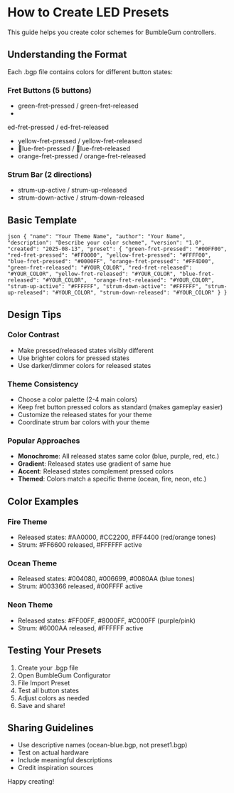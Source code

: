 ﻿# How to Create LED Presets

This guide helps you create color schemes for BumbleGum controllers.

##  Understanding the Format

Each .bgp file contains colors for different button states:

### Fret Buttons (5 buttons)
- green-fret-pressed / green-fret-released
- ed-fret-pressed / ed-fret-released  
- yellow-fret-pressed / yellow-fret-released
- lue-fret-pressed / lue-fret-released
- orange-fret-pressed / orange-fret-released

### Strum Bar (2 directions)
- strum-up-active / strum-up-released
- strum-down-active / strum-down-released

##  Basic Template

`json
{
  "name": "Your Theme Name",
  "author": "Your Name", 
  "description": "Describe your color scheme",
  "version": "1.0",
  "created": "2025-08-13",
  "preset": {
    "green-fret-pressed": "#00FF00",
    "red-fret-pressed": "#FF0000",
    "yellow-fret-pressed": "#FFFF00", 
    "blue-fret-pressed": "#0000FF",
    "orange-fret-pressed": "#FF4D00",
    "green-fret-released": "#YOUR_COLOR",
    "red-fret-released": "#YOUR_COLOR",
    "yellow-fret-released": "#YOUR_COLOR",
    "blue-fret-released": "#YOUR_COLOR", 
    "orange-fret-released": "#YOUR_COLOR",
    "strum-up-active": "#FFFFFF",
    "strum-down-active": "#FFFFFF",
    "strum-up-released": "#YOUR_COLOR",
    "strum-down-released": "#YOUR_COLOR"
  }
}
`

##  Design Tips

### Color Contrast
- Make pressed/released states visibly different
- Use brighter colors for pressed states
- Use darker/dimmer colors for released states

### Theme Consistency  
- Choose a color palette (2-4 main colors)
- Keep fret button pressed colors as standard (makes gameplay easier)
- Customize the released states for your theme
- Coordinate strum bar colors with your theme

### Popular Approaches
- **Monochrome**: All released states same color (blue, purple, red, etc.)
- **Gradient**: Released states use gradient of same hue
- **Accent**: Released states complement pressed colors
- **Themed**: Colors match a specific theme (ocean, fire, neon, etc.)

##  Color Examples

### Fire Theme
- Released states: #AA0000, #CC2200, #FF4400 (red/orange tones)
- Strum: #FF6600 released, #FFFFFF active

### Ocean Theme  
- Released states: #004080, #006699, #0080AA (blue tones)
- Strum: #003366 released, #00FFFF active

### Neon Theme
- Released states: #FF00FF, #8000FF, #C000FF (purple/pink)
- Strum: #6000AA released, #FFFFFF active

##  Testing Your Presets

1. Create your .bgp file
2. Open BumbleGum Configurator
3. File  Import Preset  
4. Test all button states
5. Adjust colors as needed
6. Save and share!

##  Sharing Guidelines

- Use descriptive names (ocean-blue.bgp, not preset1.bgp)
- Test on actual hardware
- Include meaningful descriptions
- Credit inspiration sources

Happy creating! 
